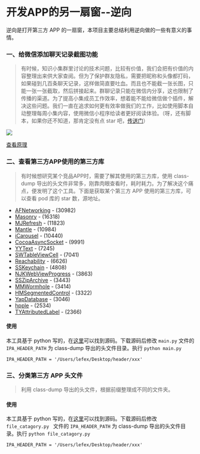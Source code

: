 # 开发APP的另一扇窗--逆向

逆向是打开第三方 APP 的一扇窗，本项目主要总结利用逆向做的一些有意义的事情。

### 一、给微信添加聊天记录截图功能

> 有时候，知识小集群里讨论的技术问题，比较有价值，我们会把有价值的内容整理出来供大家查阅。但为了保护群友隐私，需要把昵称和头像都打码，如果碰到几百条聊天记录，这样做简直要吐血。而且也不能截一张长图，只能一张一张截取，然后拼接起来。群聊记录只能在微信内分享，这也限制了传播的渠道。为了提高小集成员工作效率，想着能不能给微信做个插件，解决这些问题。我们一直在追求如何更有效率做我们的工作，比如使用脚本自动整理每周小集内容，使用微信小程序给读者更好阅读体验。（呀，还有脚本，如果你还不知道，那肯定没有点 star 吧，[传送门](https://github.com/iOS-Tips/iOS-tech-set/tree/master/script)）

![](https://github.com/lefex/WeChatShot/blob/master/images/xiaoguo.gif?raw=true)

[查看原理](https://github.com/lefex/WeChatShot/wiki/%E7%BB%99%E5%BE%AE%E4%BF%A1%E6%B7%BB%E5%8A%A0%E8%81%8A%E5%A4%A9%E8%AE%B0%E5%BD%95%E6%88%AA%E5%9B%BE%E5%8A%9F%E8%83%BD)


### 二、查看第三方APP使用的第三方库

> 有时候想研究某个竞品APP时，需要了解其使用的第三方库，使用 class-dump 导出的头文件非常多，刚靠肉眼查看时，耗时耗力。为了解决这个痛点，便发明了这个工具。下面是获取某个第三方 APP 使用的第三方库，可以查看 pod 库的 star 数，源地址。

- [AFNetworking](https://github.com/AFNetworking/AFNetworking.git) - (30982)
- [Masonry](https://github.com/cloudkite/Masonry.git) - (16318)
- [MJRefresh](https://github.com/CoderMJLee/MJRefresh.git) - (11823)
- [Mantle](https://github.com/github/Mantle.git) - (10984)
- [iCarousel](https://github.com/nicklockwood/iCarousel.git) - (10440)
- [CocoaAsyncSocket](https://github.com/robbiehanson/CocoaAsyncSocket.git) - (9991)
- [YYText](https://github.com/ibireme/YYText.git) - (7245)
- [SWTableViewCell](https://github.com/CEWendel/SWTableViewCell.git) - (7041)
- [Reachability](https://github.com/tonymillion/Reachability.git) - (6626)
- [SSKeychain](https://github.com/soffes/sskeychain.git) - (4808)
- [NJKWebViewProgress](https://github.com/ninjinkun/NJKWebViewProgress.git) - (3863)
- [SSZipArchive](https://github.com/ZipArchive/ZipArchive.git) - (3443)
- [MMWormhole](https://github.com/mutualmobile/MMWormhole.git) - (3414)
- [HMSegmentedControl](https://github.com/HeshamMegid/HMSegmentedControl.git) - (3322)
- [YapDatabase](https://github.com/yaptv/YapDatabase.git) - (3046)
- [hpple](https://github.com/topfunky/hpple.git) - (2534)
- [TYAttributedLabel](https://github.com/12207480/TYAttributedLabel.git) - (2366)

#### 使用

本工具基于 python 写的，在[这里](https://github.com/lefex/WeChatShot/podlib/source)可以找到源码。下载源码后修改 `main.py` 文件的 `IPA_HEADER_PATH` 为 class-dump 导出的头文件目录。执行 `python main.py`

```
IPA_HEADER_PATH = '/Users/lefex/Desktop/header/xxx'
```


### 三、分类第三方 APP 头文件

> 利用 class-dump 导出的头文件，根据前缀整理成不同的文件夹。
 
#### 使用

本工具基于 python 写的，在[这里](https://github.com/lefex/WeChatShot/podlib/source)可以找到源码。下载源码后修改 `file_catagory.py ` 文件的 `IPA_HEADER_PATH` 为 class-dump 导出的头文件目录。执行 `python file_catagory.py `

```
IPA_HEADER_PATH = '/Users/lefex/Desktop/header/xxx'
```

